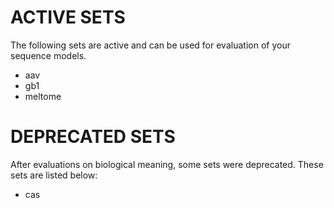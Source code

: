 # ACTIVE SETS

The following sets are active and can be used for evaluation of your sequence models.

- aav
- gb1
- meltome

# DEPRECATED SETS

After evaluations on biological meaning, some sets were deprecated. These sets are listed below:

- cas